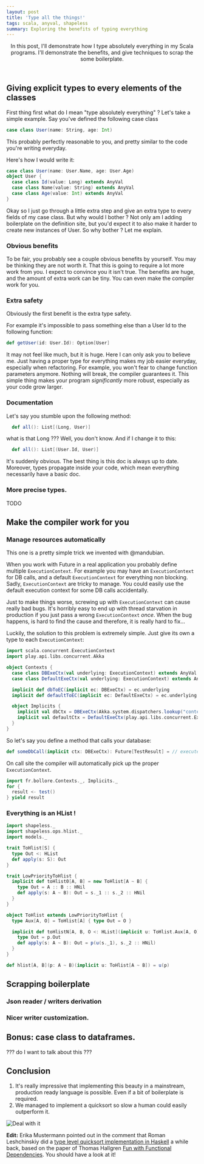 ```yaml
---
layout: post
title: 'Type all the things!'
tags: scala, anyval, shapeless
summary: Exploring the benefits of typing everything
---
```


<header>
In this post, I'll demonstrate how I type absolutely everything in my Scala programs. I'll demonstrate the benefits, and give techniques to scrap the some boilerplate.
</header>

## Giving explicit types to every elements of the classes

First thing first what do I mean "type absolutely everything" ? Let's take a simple example.
Say you've defined the following case class

```scala
case class User(name: String, age: Int)
```

This probably perfectly reasonable to you, and pretty similar to the code you're writing everyday.

Here's how I would write it:

```scala
case class User(name: User.Name, age: User.Age)
object User {
  case class Id(value: Long) extends AnyVal
  case class Name(value: String) extends AnyVal
  case class Age(value: Int) extends AnyVal
}
```

Okay so I just go through a little extra step and give an extra type to every fields of my case class. But why would I bother ? Not only am I adding boilerplate on the definition site, but you'd expect it to also make it harder to create new instances of User. So why bother ? Let me explain.

### Obvious benefits

To be fair, you probably see a couple obvious benefits by yourself. You may be thinking they are not worth it. That this is going to require a lot more work from you. I expect to convince you it isn't true. The benefits are huge, and the amount of extra work can be tiny. You can even make the compiler work for you.

### Extra safety

Obviously the first benefit is the extra type safety.

For example it's impossible to pass something else than a User Id to the following function:

```scala
def getUser(id: User.Id): Option[User]
```

It may not feel like much, but it is huge. Here I can only ask you to believe me. Just having a proper type for everything makes my job easier everyday, especially when refactoring. For example, you won't fear to change function parameters anymore. Nothing will break, the compiler guarantees it. This simple thing makes your program *significantly* more robust, especially as your code grow larger.

### Documentation

Let's say you stumble upon the following method:

```scala
  def all(): List[(Long, User)]
```

what is that Long ??? Well, you don't know. And if I change it to this:

```scala
  def all(): List[(User.Id, User)]
```

It's suddenly obvious. The best thing is this doc is always up to date. Moreover, types propagate inside your code, which mean everything necessarily have a basic doc.

### More precise types.

TODO

## Make the compiler work for you

### Manage resources automatically

This one is a pretty simple trick we invented with @mandubian.

When you work with Future in a real application you probably define multiple `ExecutionContext`. For example you may have an `ExecutionContext` for DB calls, and a default `ExecutionContext` for everything non blocking. Sadly, `ExecutionContext` are tricky to manage. You could easily use the default execution context for some DB calls accidentally.

Just to make things worse, screwing up with `ExecutionContext` can cause really bad bugs. It's horribly easy to end up with thread starvation in production if you just pass a wrong `ExecutionContext` _once_. When the bug happens, is hard to find the cause and therefore, it is really hard to fix...

Luckily, the solution to this problem is extremely simple. Just give its own a type to each `ExecutionContext`:

```scala
import scala.concurrent.ExecutionContext
import play.api.libs.concurrent.Akka

object Contexts {
  case class DBExeCtx(val underlying: ExecutionContext) extends AnyVal
  case class DefaultExeCtx(val underlying: ExecutionContext) extends AnyVal

  implicit def dbToEC(implicit ec: DBExeCtx) = ec.underlying
  implicit def defaultToEC(implicit ec: DefaultExeCtx) = ec.underlying

  object Implicits {
    implicit val dbCtx = DBExeCtx(Akka.system.dispatchers.lookup("contexts.db-context"))
    implicit val defaultCtx = DefaultExeCtx(play.api.libs.concurrent.Execution.defaultContext)
  }
}
```

So let's say you define a method that calls your database:

```scala
def someDbCall(implicit ctx: DBExeCtx): Future[TestResult] = // execute a SQL query
```

On call site the compiler will automatically pick up the proper `ExecutionContext`.

```scala
import fr.bollore.Contexts._, Implicits._
for {
  result <- test()
} yield result
```

### Everything is an HList !

```scala
import shapeless._
import shapeless.ops.hlist._
import models._

trait ToHlist[S] {
  type Out <: HList
  def apply(s: S): Out
}

trait LowPriorityToHlist {
  implicit def toHlist0[A, B] = new ToHlist[A ~ B] {
    type Out = A :: B :: HNil
    def apply(s: A ~ B): Out = s._1 :: s._2 :: HNil
  }
}

object ToHlist extends LowPriorityToHlist {
  type Aux[A, O] = ToHlist[A] { type Out = O }

  implicit def toHlistN[A, B, O <: HList](implicit u: ToHlist.Aux[A, O], p: Prepend[O, B :: HNil]) = new ToHlist[A ~ B] {
    type Out = p.Out
    def apply(s: A ~ B): Out = p(u(s._1), s._2 :: HNil)
  }
}

def hlist[A, B](p: A ~ B)(implicit u: ToHlist[A ~ B]) = u(p)
```

## Scrapping boilerplate

### Json reader / writers derivation

### Nicer writer customization.

## Bonus: case class to dataframes.

??? do I want to talk about this ???

## Conclusion

1. It's really impressive that implementing this beauty in a mainstream, production ready language is possible. Even if a bit of boilerplate is required.
1. We managed to implement a quicksort so slow a human could easily outperform it.

![Deal with it](http://media1.giphy.com/media/uY0lFjVSvHPeU/giphy.gif)


**Edit:** Erika Mustermann pointed out in the comment that Roman Leshchinskiy did a [type level quicksort implementation in Haskell](https://wiki.haskell.org/Type_arithmetic) a while back, based on the paper of Thomas Hallgren [Fun with Functional Dependencies](http://www.cse.chalmers.se/~hallgren/Papers/hallgren.pdf). You should have a look at it!


[Shapeless]: https://github.com/milessabin/shapeless  "Shapeless"